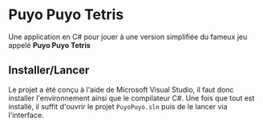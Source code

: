 # Puyo Puyo Tetris

Une application en C# pour jouer à une version simplifiée du fameux jeu appelé **Puyo Puyo Tetris**

## Installer/Lancer

Le projet a été conçu à l'aide de Microsoft Visual Studio, il faut donc installer l'environnement ainsi que le compilateur C#. Une fois que tout est installé, il suffit d'ouvrir le projet `PuyoPuyo.sln` puis de le lancer via l'interface.

